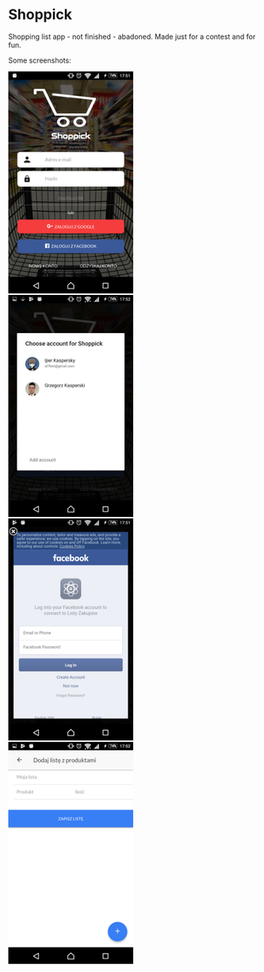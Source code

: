 # Shoppick
Shopping list app - not finished - abadoned.
Made just for a contest and for fun.

Some screenshots:
</hr>
<img src="https://github.com/gkasperski/Shoppick/blob/master/ss/login.png" width="50%"/>
<img src="https://github.com/gkasperski/Shoppick/blob/master/ss/googlelogin.png" width="50%"/>
<img src="https://github.com/gkasperski/Shoppick/blob/master/ss/fblogin.png" width="50%"/>
<img src="https://github.com/gkasperski/Shoppick/blob/master/ss/creatingnewlist.png" width="50%"/>
